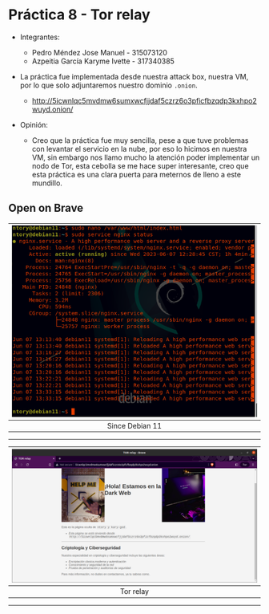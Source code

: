 # Práctica 8 - Tor relay

* Integrantes:
	- Pedro Méndez Jose Manuel - 315073120
	- Azpeitia García Karyme Ivette - 317340385

* La práctica fue implementada desde nuestra attack box, nuestra VM, por lo que solo adjuntaremos nuestro dominio `.onion`.
	- http://5icwnlqc5mvdmw6sumxwcfjjdaf5czrz6o3pficfbzqdp3kxhpo2wuyd.onion/

* Opinión:
	- Creo que la práctica fue muy sencilla, pese a que tuve problemas con levantar el servicio en la nube, por eso lo hicimos en nuestra VM, sin embargo nos llamo mucho la atención poder implementar un nodo de Tor,  esta cebolla se me hace super interesante, creo que esta práctica es una clara puerta para meternos de lleno a este mundillo.

## Open on Brave

| ![](img/SinceAttackBox.png) |
|:----------------------:|
| Since Debian 11	 	 |
----------------------------------------------------------
| ![](img/TOR-relay.png) |
|:----------------------:|
| Tor relay 			 |
----------------------------------------------------------